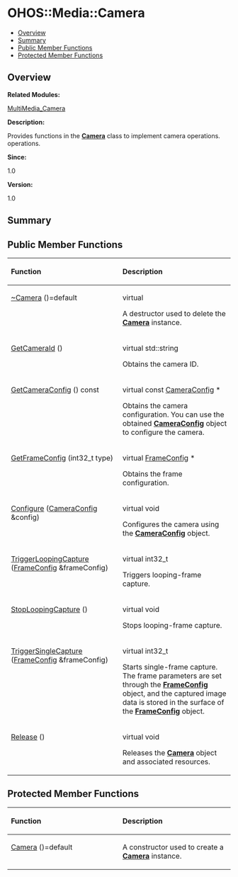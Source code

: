 # OHOS::Media::Camera<a name="EN-US_TOPIC_0000001055078149"></a>

-   [Overview](#section782472257165632)
-   [Summary](#section672881182165632)
-   [Public Member Functions](#pub-methods)
-   [Protected Member Functions](#pro-methods)

## **Overview**<a name="section782472257165632"></a>

**Related Modules:**

[MultiMedia\_Camera](multimedia_camera.md)

**Description:**

Provides functions in the  **[Camera](ohos-media-camera.md)**  class to implement camera operations. operations. 

**Since:**

1.0

**Version:**

1.0

## **Summary**<a name="section672881182165632"></a>

## Public Member Functions<a name="pub-methods"></a>

<a name="table281601374165632"></a>
<table><thead align="left"><tr id="row1749984937165632"><th class="cellrowborder" valign="top" width="50%" id="mcps1.1.3.1.1"><p id="p1765185118165632"><a name="p1765185118165632"></a><a name="p1765185118165632"></a>Function</p>
</th>
<th class="cellrowborder" valign="top" width="50%" id="mcps1.1.3.1.2"><p id="p420871537165632"><a name="p420871537165632"></a><a name="p420871537165632"></a>Description</p>
</th>
</tr>
</thead>
<tbody><tr id="row1836230531165632"><td class="cellrowborder" valign="top" width="50%" headers="mcps1.1.3.1.1 "><p id="p2133938529165632"><a name="p2133938529165632"></a><a name="p2133938529165632"></a><a href="multimedia_camera.md#gab24c0e4ca1e15bb2a481fb1550955611">~Camera</a> ()=default</p>
</td>
<td class="cellrowborder" valign="top" width="50%" headers="mcps1.1.3.1.2 "><p id="p1530357493165632"><a name="p1530357493165632"></a><a name="p1530357493165632"></a>virtual </p>
<p id="p456856958165632"><a name="p456856958165632"></a><a name="p456856958165632"></a>A destructor used to delete the <strong id="b2100670446165632"><a name="b2100670446165632"></a><a name="b2100670446165632"></a><a href="ohos-media-camera.md">Camera</a></strong> instance. </p>
</td>
</tr>
<tr id="row1818819927165632"><td class="cellrowborder" valign="top" width="50%" headers="mcps1.1.3.1.1 "><p id="p881240062165632"><a name="p881240062165632"></a><a name="p881240062165632"></a><a href="multimedia_camera.md#ga4b6fec3c9290e7d388147dcdd288b918">GetCameraId</a> ()</p>
</td>
<td class="cellrowborder" valign="top" width="50%" headers="mcps1.1.3.1.2 "><p id="p1780395154165632"><a name="p1780395154165632"></a><a name="p1780395154165632"></a>virtual std::string </p>
<p id="p1166109829165632"><a name="p1166109829165632"></a><a name="p1166109829165632"></a>Obtains the camera ID. </p>
</td>
</tr>
<tr id="row1774811733165632"><td class="cellrowborder" valign="top" width="50%" headers="mcps1.1.3.1.1 "><p id="p242341286165632"><a name="p242341286165632"></a><a name="p242341286165632"></a><a href="multimedia_camera.md#ga04cc021b827824d0363037b630326264">GetCameraConfig</a> () const</p>
</td>
<td class="cellrowborder" valign="top" width="50%" headers="mcps1.1.3.1.2 "><p id="p1750296179165632"><a name="p1750296179165632"></a><a name="p1750296179165632"></a>virtual const <a href="ohos-media-cameraconfig.md">CameraConfig</a> * </p>
<p id="p933679151165632"><a name="p933679151165632"></a><a name="p933679151165632"></a>Obtains the camera configuration. You can use the obtained <strong id="b1061643934165632"><a name="b1061643934165632"></a><a name="b1061643934165632"></a><a href="ohos-media-cameraconfig.md">CameraConfig</a></strong> object to configure the camera. </p>
</td>
</tr>
<tr id="row2075578990165632"><td class="cellrowborder" valign="top" width="50%" headers="mcps1.1.3.1.1 "><p id="p1324824109165632"><a name="p1324824109165632"></a><a name="p1324824109165632"></a><a href="multimedia_camera.md#ga4e3f97ac484b85cd221a996689a3de61">GetFrameConfig</a> (int32_t type)</p>
</td>
<td class="cellrowborder" valign="top" width="50%" headers="mcps1.1.3.1.2 "><p id="p1563147063165632"><a name="p1563147063165632"></a><a name="p1563147063165632"></a>virtual <a href="ohos-media-frameconfig.md">FrameConfig</a> * </p>
<p id="p1220048594165632"><a name="p1220048594165632"></a><a name="p1220048594165632"></a>Obtains the frame configuration. </p>
</td>
</tr>
<tr id="row1127108765165632"><td class="cellrowborder" valign="top" width="50%" headers="mcps1.1.3.1.1 "><p id="p511584385165632"><a name="p511584385165632"></a><a name="p511584385165632"></a><a href="multimedia_camera.md#ga5f240a74fefa168cbf94b4603b76ef7b">Configure</a> (<a href="ohos-media-cameraconfig.md">CameraConfig</a> &amp;config)</p>
</td>
<td class="cellrowborder" valign="top" width="50%" headers="mcps1.1.3.1.2 "><p id="p1151456952165632"><a name="p1151456952165632"></a><a name="p1151456952165632"></a>virtual void </p>
<p id="p1948752876165632"><a name="p1948752876165632"></a><a name="p1948752876165632"></a>Configures the camera using the <strong id="b1246170627165632"><a name="b1246170627165632"></a><a name="b1246170627165632"></a><a href="ohos-media-cameraconfig.md">CameraConfig</a></strong> object. </p>
</td>
</tr>
<tr id="row2050336262165632"><td class="cellrowborder" valign="top" width="50%" headers="mcps1.1.3.1.1 "><p id="p853400002165632"><a name="p853400002165632"></a><a name="p853400002165632"></a><a href="multimedia_camera.md#ga1cd68b1b385da5224dbfdb6993c5cf08">TriggerLoopingCapture</a> (<a href="ohos-media-frameconfig.md">FrameConfig</a> &amp;frameConfig)</p>
</td>
<td class="cellrowborder" valign="top" width="50%" headers="mcps1.1.3.1.2 "><p id="p1218702427165632"><a name="p1218702427165632"></a><a name="p1218702427165632"></a>virtual int32_t </p>
<p id="p1861099059165632"><a name="p1861099059165632"></a><a name="p1861099059165632"></a>Triggers looping-frame capture. </p>
</td>
</tr>
<tr id="row1920802507165632"><td class="cellrowborder" valign="top" width="50%" headers="mcps1.1.3.1.1 "><p id="p673386942165632"><a name="p673386942165632"></a><a name="p673386942165632"></a><a href="multimedia_camera.md#ga564c26b845affb1dbe05d4d7982ed1ad">StopLoopingCapture</a> ()</p>
</td>
<td class="cellrowborder" valign="top" width="50%" headers="mcps1.1.3.1.2 "><p id="p1501187882165632"><a name="p1501187882165632"></a><a name="p1501187882165632"></a>virtual void </p>
<p id="p1245896141165632"><a name="p1245896141165632"></a><a name="p1245896141165632"></a>Stops looping-frame capture. </p>
</td>
</tr>
<tr id="row130860814165632"><td class="cellrowborder" valign="top" width="50%" headers="mcps1.1.3.1.1 "><p id="p1393401988165632"><a name="p1393401988165632"></a><a name="p1393401988165632"></a><a href="multimedia_camera.md#gac05d783b1655fe505a4afa23496d7e84">TriggerSingleCapture</a> (<a href="ohos-media-frameconfig.md">FrameConfig</a> &amp;frameConfig)</p>
</td>
<td class="cellrowborder" valign="top" width="50%" headers="mcps1.1.3.1.2 "><p id="p2064846761165632"><a name="p2064846761165632"></a><a name="p2064846761165632"></a>virtual int32_t </p>
<p id="p199622435165632"><a name="p199622435165632"></a><a name="p199622435165632"></a>Starts single-frame capture. The frame parameters are set through the <strong id="b1170795186165632"><a name="b1170795186165632"></a><a name="b1170795186165632"></a><a href="ohos-media-frameconfig.md">FrameConfig</a></strong> object, and the captured image data is stored in the surface of the <strong id="b2032572435165632"><a name="b2032572435165632"></a><a name="b2032572435165632"></a><a href="ohos-media-frameconfig.md">FrameConfig</a></strong> object. </p>
</td>
</tr>
<tr id="row1741934163165632"><td class="cellrowborder" valign="top" width="50%" headers="mcps1.1.3.1.1 "><p id="p523467415165632"><a name="p523467415165632"></a><a name="p523467415165632"></a><a href="multimedia_camera.md#ga7986d17e54fe9cd77df9465287fa5643">Release</a> ()</p>
</td>
<td class="cellrowborder" valign="top" width="50%" headers="mcps1.1.3.1.2 "><p id="p1248739381165632"><a name="p1248739381165632"></a><a name="p1248739381165632"></a>virtual void </p>
<p id="p872314138165632"><a name="p872314138165632"></a><a name="p872314138165632"></a>Releases the <strong id="b1679829888165632"><a name="b1679829888165632"></a><a name="b1679829888165632"></a><a href="ohos-media-camera.md">Camera</a></strong> object and associated resources. </p>
</td>
</tr>
</tbody>
</table>

## Protected Member Functions<a name="pro-methods"></a>

<a name="table1316281178165632"></a>
<table><thead align="left"><tr id="row1009184080165632"><th class="cellrowborder" valign="top" width="50%" id="mcps1.1.3.1.1"><p id="p623150209165632"><a name="p623150209165632"></a><a name="p623150209165632"></a>Function</p>
</th>
<th class="cellrowborder" valign="top" width="50%" id="mcps1.1.3.1.2"><p id="p237050561165632"><a name="p237050561165632"></a><a name="p237050561165632"></a>Description</p>
</th>
</tr>
</thead>
<tbody><tr id="row1032492970165632"><td class="cellrowborder" valign="top" width="50%" headers="mcps1.1.3.1.1 "><p id="p812137848165632"><a name="p812137848165632"></a><a name="p812137848165632"></a><a href="multimedia_camera.md#ga7df4eba3316a6fe7c623e420c0a295e5">Camera</a> ()=default</p>
</td>
<td class="cellrowborder" valign="top" width="50%" headers="mcps1.1.3.1.2 "><p id="p1801901123165632"><a name="p1801901123165632"></a><a name="p1801901123165632"></a> </p>
<p id="p604316911165632"><a name="p604316911165632"></a><a name="p604316911165632"></a>A constructor used to create a <strong id="b783050406165632"><a name="b783050406165632"></a><a name="b783050406165632"></a><a href="ohos-media-camera.md">Camera</a></strong> instance. </p>
</td>
</tr>
</tbody>
</table>

